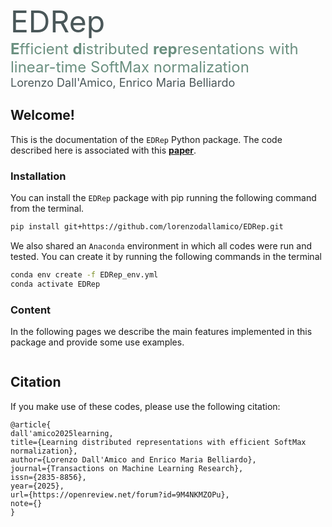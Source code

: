 <font size="9"><span style = "color:#4a5759">EDRep</span></font><br /> 
<font size="5"><span style = "color:#6b9080"> <b>E</b>fficient <b>d</b>istributed <b>rep</b>resentations with linear-time SoftMax normalization</span></font><br />
<font size="4"><span style = "color:#4a5759">Lorenzo Dall'Amico, Enrico Maria Belliardo</span></font><br /> 


## Welcome!

This is the documentation of the `EDRep` Python package. The code described here is associated with this [**paper**](https://openreview.net/pdf?id=9M4NKMZOPu).



### Installation

You can install the `EDRep` package with pip running the following command from the terminal.

```bash
pip install git+https://github.com/lorenzodallamico/EDRep.git
```

We also shared an `Anaconda` environment in which all codes were run and tested. You can create it by running the following commands in the terminal

```bash
conda env create -f EDRep_env.yml
conda activate EDRep
```

### Content

In the following pages we describe the main features implemented in this package and provide some use examples.

```{tableofcontents}
```

## Citation

If you make use of these codes, please use the following citation:


```
@article{
dall'amico2025learning,
title={Learning distributed representations with efficient SoftMax normalization},
author={Lorenzo Dall'Amico and Enrico Maria Belliardo},
journal={Transactions on Machine Learning Research},
issn={2835-8856},
year={2025},
url={https://openreview.net/forum?id=9M4NKMZOPu},
note={}
}
```


